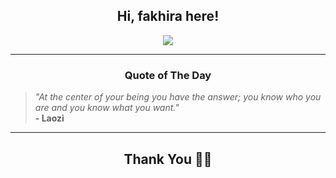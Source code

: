 <h2 align="center"> Hi, fakhira here!</h2>

<p align="center">
<a href="https://github.com/fakhiralkda" alt="github streak"><img src="https://dvst-streak.herokuapp.com/?user=fakhiralkda&theme=tokyonight&fire=DD472C"></a>
</p>

<hr>
<h3 align="center">Quote of The Day</h3>
<p align="center">
<blockquote>
<i>"At the center of your being you have the answer; you know who you are and you know what you want."</i>
<br>
<b>- Laozi</b>
</blockquote>
</p>


<hr>
<h2 align="center">Thank You 🙏🏼</h2>
